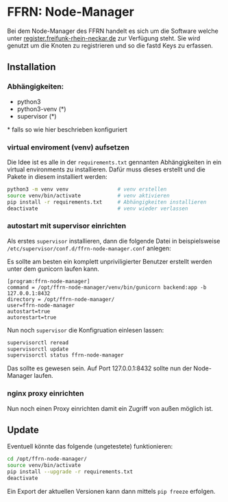 # FFRN: Node-Manager

Bei dem Node-Manager des FFRN handelt es sich um die Software welche unter 
[register.freifunk-rhein-neckar.de](https://register.freifunk-rhein-neckar.de/) zur Verfügung steht. 
Sie wird genutzt um die Knoten zu registrieren und so die fastd Keys zu erfassen.

## Installation

### Abhängigkeiten:
* python3
* python3-venv (*)
* supervisor (*)

\* falls so wie hier beschrieben konfiguriert

### virtual enviroment (venv) aufsetzen
Die Idee ist es alle in der `requirements.txt` gennanten Abhängigkeiten in ein 
virtual environments zu installieren. Dafür muss dieses erstellt und die Pakete
in diesem installiert werden:

```bash
python3 -m venv venv                # venv erstellen
source venv/bin/activate            # venv aktivieren
pip install -r requirements.txt     # Abhängigkeiten installieren
deactivate                          # venv wieder verlassen
```

### autostart mit supervisor einrichten

Als erstes `supervisor` installieren, dann die folgende Datei in beispielsweise 
`/etc/supervisor/conf.d/ffrn-node-manager.conf` anlegen:

Es sollte am besten ein komplett unpriviligierter Benutzer erstellt werden unter
dem gunicorn laufen kann. 

```
[program:ffrn-node-manager]
command = /opt/ffrn-node-manager/venv/bin/gunicorn backend:app -b 127.0.0.1:8432
directory = /opt/ffrn-node-manager/
user=ffrn-node-manager
autostart=true
autorestart=true
```

Nun noch `supervisor` die Konfigruation einlesen lassen:
```bash
supervisorctl reread
supervisorctl update
supervisorctl status ffrn-node-manager
```

Das sollte es gewesen sein. Auf Port 127.0.0.1:8432 sollte nun der Node-Manager
laufen.

### nginx proxy einrichten
Nun noch einen Proxy einrichten damit ein Zugriff von außen möglich ist.


## Update
Eventuell könnte das folgende (ungetestete) funktionieren:
```bash
cd /opt/ffrn-node-manager/
source venv/bin/activate
pip install --upgrade -r requirements.txt
deactivate
```
Ein Export der aktuellen Versionen kann dann mittels `pip freeze` erfolgen.
